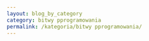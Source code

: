 ```yaml
---
layout: blog_by_category
category: bitwy pprogramowania
permalink: /kategoria/bitwy pprogramowania/
---
```

